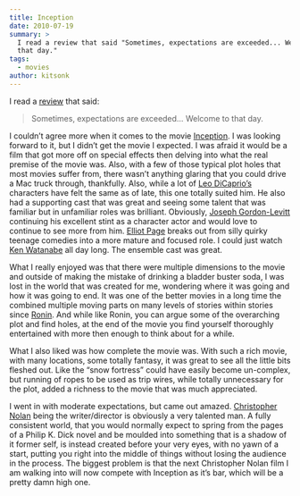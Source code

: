 ```yaml
---
title: Inception
date: 2010-07-19
summary: >
  I read a review that said "Sometimes, expectations are exceeded... Welcome to
  that day."
tags:
  - movies
author: kitsonk
---
```


I read a [review](http://www.aintitcool.com/node/45767) that said:

> Sometimes, expectations are exceeded… Welcome to that day.

I couldn’t agree more when it comes to the movie
[Inception](https://www.warnerbros.com/movies/inception). I was looking forward
to it, but I didn’t get the movie I expected. I was afraid it would be a film
that got more off on special effects then delving into what the real premise of
the movie was. Also, with a few of those typical plot holes that most movies
suffer from, there wasn’t anything glaring that you could drive a Mac truck
through, thankfully. Also, while a lot of
[Leo DiCaprio’s](http://www.imdb.com/name/nm0000138/) characters have felt the
same as of late, this one totally suited him. He also had a supporting cast that
was great and seeing some talent that was familiar but in unfamiliar roles was
brilliant. Obviously,
[Joseph Gordon-Levitt](http://www.imdb.com/name/nm0330687/) continuing his
excellent stint as a character actor and would love to continue to see more from
him. [Elliot Page](http://www.imdb.com/name/nm0680983/) breaks out from silly
quirky teenage comedies into a more mature and focused role. I could just watch
[Ken Watanabe](http://www.imdb.com/name/nm0913822/) all day long. The ensemble
cast was great.

What I really enjoyed was that there were multiple dimensions to the movie and
outside of making the mistake of drinking a bladder buster soda, I was lost in
the world that was created for me, wondering where it was going and how it was
going to end. It was one of the better movies in a long time the combined
multiple moving parts on many levels of stories within stories since
[Ronin](http://www.imdb.com/title/tt0122690/). And while like Ronin, you can
argue some of the overarching plot and find holes, at the end of the movie you
find yourself thoroughly entertained with more then enough to think about for a
while.

What I also liked was how complete the movie was. With such a rich movie, with
many locations, some totally fantasy, it was great to see all the little bits
fleshed out. Like the “snow fortress” could have easily become un-complex, but
running of ropes to be used as trip wires, while totally unnecessary for the
plot, added a richness to the movie that was much appreciated.

I went in with moderate expectations, but came out amazed.
[Christopher Nolan](http://www.imdb.com/name/nm0634240/) being the
writer/director is obviously a very talented man. A fully consistent world, that
you would normally expect to spring from the pages of a Philip K. Dick novel and
be moulded into something that is a shadow of it former self, is instead created
before your very eyes, with no yawn of a start, putting you right into the
middle of things without losing the audience in the process. The biggest problem
is that the next Christopher Nolan film I am walking into will now compete with
Inception as it’s bar, which will be a pretty damn high one.
